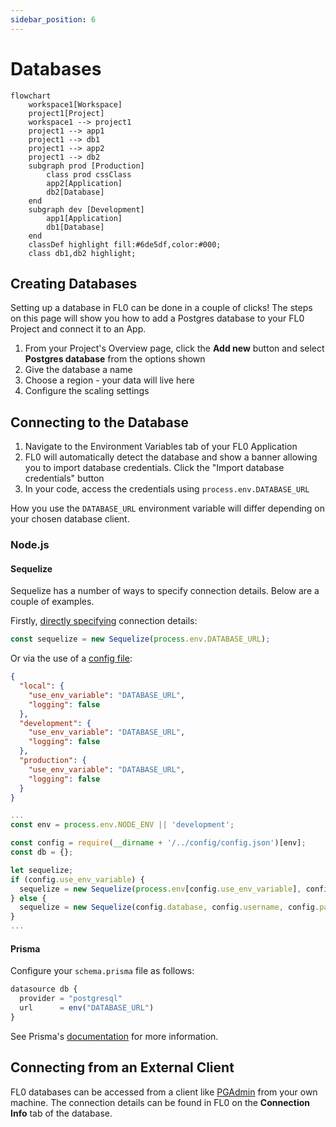 ```yaml
---
sidebar_position: 6
---
```


# Databases

```mermaid
flowchart
    workspace1[Workspace]
    project1[Project]
    workspace1 --> project1
    project1 --> app1
    project1 --> db1
    project1 --> app2
    project1 --> db2
    subgraph prod [Production]
        class prod cssClass
        app2[Application]
        db2[Database]
    end
    subgraph dev [Development]
        app1[Application]
        db1[Database]
    end
    classDef highlight fill:#6de5df,color:#000;
    class db1,db2 highlight;
```

## Creating Databases

Setting up a database in FL0 can be done in a couple of clicks! The steps on this page will show you how to add a Postgres database to your FL0 Project and connect it to an App.

1. From your Project's Overview page, click the **Add new** button and select **Postgres database** from the options shown
2. Give the database a name
3. Choose a region - your data will live here
4. Configure the scaling settings

## Connecting to the Database

1. Navigate to the Environment Variables tab of your FL0 Application
2. FL0 will automatically detect the database and show a banner allowing you to import database credentials. Click the "Import database credentials" button
3. In your code, access the credentials using `process.env.DATABASE_URL`

How you use the `DATABASE_URL` environment variable will differ depending on your chosen database client.

### Node.js

#### Sequelize

Sequelize has a number of ways to specify connection details. Below are a couple of examples.

Firstly, [directly specifying](https://sequelize.org/docs/v6/getting-started/#connecting-to-a-database) connection details:

```javascript
const sequelize = new Sequelize(process.env.DATABASE_URL);
```

Or via the use of a [config file](https://sequelize.org/docs/v6/other-topics/migrations/#configuration):

```json title="src/config/config.json"
{
  "local": {
    "use_env_variable": "DATABASE_URL",
    "logging": false
  },
  "development": {
    "use_env_variable": "DATABASE_URL",
    "logging": false
  },
  "production": {
    "use_env_variable": "DATABASE_URL",
    "logging": false
  }
}
```

```javascript title="src/models/index.js"
...
const env = process.env.NODE_ENV || 'development';

const config = require(__dirname + '/../config/config.json')[env];
const db = {};

let sequelize;
if (config.use_env_variable) {
  sequelize = new Sequelize(process.env[config.use_env_variable], config);
} else {
  sequelize = new Sequelize(config.database, config.username, config.password, config);
}
...
```

#### Prisma

Configure your `schema.prisma` file as follows:

```javascript title="prisma/schema.prisma"
datasource db {
  provider = "postgresql"
  url      = env("DATABASE_URL")
}
```

See Prisma's [documentation](https://www.prisma.io/docs/reference/database-reference/connection-urls) for more information.

## Connecting from an External Client

FL0 databases can be accessed from a client like [PGAdmin](https://www.pgadmin.org/) from your own machine. The connection details can be found in FL0 on the **Connection Info** tab of the database.
